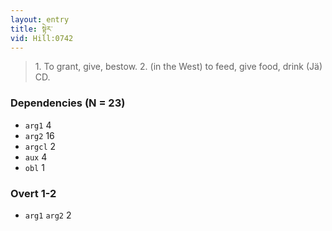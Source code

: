 ```yaml
---
layout: entry
title: སྟེར་
vid: Hill:0742
---
```

> 1\. To grant, give, bestow\. 2\. (in the West) to feed, give food, drink (Jä) CD\.


### Dependencies (N = 23)
* `arg1` 4
* `arg2` 16
* `argcl` 2
* `aux` 4
* `obl` 1


### Overt 1-2
* `arg1` `arg2` 2
